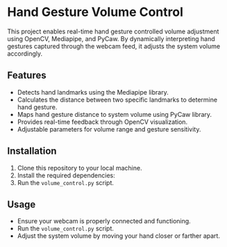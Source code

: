 # Hand Gesture Volume Control

This project enables real-time hand gesture controlled volume adjustment using OpenCV, Mediapipe, and PyCaw. By dynamically interpreting hand gestures captured through the webcam feed, it adjusts the system volume accordingly.

## Features

- Detects hand landmarks using the Mediapipe library.
- Calculates the distance between two specific landmarks to determine hand gesture.
- Maps hand gesture distance to system volume using PyCaw library.
- Provides real-time feedback through OpenCV visualization.
- Adjustable parameters for volume range and gesture sensitivity.

## Installation

1. Clone this repository to your local machine.
2. Install the required dependencies:
3. Run the `volume_control.py` script.

## Usage

- Ensure your webcam is properly connected and functioning.
- Run the `volume_control.py` script.
- Adjust the system volume by moving your hand closer or farther apart.

